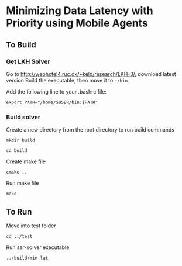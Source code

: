 # Minimizing Data Latency with Priority using Mobile Agents

## To Build

### Get LKH Solver

Go to http://webhotel4.ruc.dk/~keld/research/LKH-3/, download latest version
Build the executable, then move it to 
`~/bin`

Add the following line to your .bashrc file:

`export PATH="/home/$USER/bin:$PATH"`

### Build solver
Create a new directory from the root directory to run build commands

`mkdir build`

`cd build`

Create make file

`cmake ..`

Run make file

`make`


## To Run

Move into test folder

`cd ../test`

Run sar-solver executable

`../build/min-lat`


